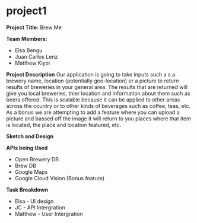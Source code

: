# project1

**Project Title:** Brew Me

**Team Members:**
  * Elsa Bengu
  * Juan Carlos Lenz
  * Matthew Kiyoi

**Project Description**
Our application is going to take inputs such a s a brewery name, location (potentially geo-location) or a picture to return results of breweries in your general area.  The results that are returned will give you local breweries, thier location and information about them such as  beers offered. This is scalable because it can be applied to other areas across the country or to other kinds of beverages such as coffee, teas, etc.  As a bonus we are attempting to add a feature where you can upload a picture and bassed off the image it will return to you places where that item is located, the place and location featured, etc. 

**Sketch and Design**




**APIs being Used**
  * Open Brewery DB
  * Brew DB
  * Google Maps
  * Google Cloud Vision (Bonus feature)

**Task Breakdown**
  * Elsa - UI design
  * JC - API Intergration
  * Matthew - User Intergration
